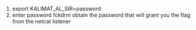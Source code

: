 1) export KALIMAT_AL_SIR=password
2) enter password fckdrm
obtain the password that will grant you the flag from the netcat listener 
